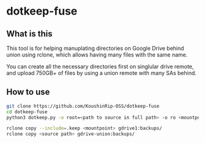 # dotkeep-fuse
## What is this
This tool is for helping manuplating directories on Google Drive behind union using rclone, which allows having many files with the same name.

You can create all the necessary directories first on singlular drive remote, and upload 750GB+ of files by using a union remote with many SAs behind.

## How to use
```bash
git clone https://github.com/KoushinRip-OSS/dotkeep-fuse
cd dotkeep-fuse
python3 dotkeep.py -o root=<path to source in full path> -o ro <mountpoint>

rclone copy --include=.keep <mountpoint> gdrive1:backups/
rclone copy <source path> gdrive-union:backups/
```
